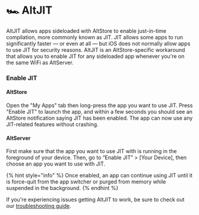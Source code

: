 # 🏎 AltJIT

AltJIT allows apps sideloaded with AltStore to enable just-in-time compilation, more commonly known as JIT. JIT allows some apps to run significantly faster — or even at all — but iOS does not normally allow apps to use JIT for security reasons. AltJIT is an AltStore-specific workaround that allows you to enable JIT for any sideloaded app whenever you're on the same WiFi as AltServer.

### Enable JIT

#### **AltStore**

Open the "My Apps" tab then long-press the app you want to use JIT. Press "Enable JIT" to launch the app, and within a few seconds you should see an AltStore notification saying JIT has been enabled. The app can now use any JIT-related features without crashing.

#### **AltServer**

First make sure that the app you want to use JIT with is running in the foreground of your device. Then, go to “Enable JIT” > \[Your Device], then choose an app you want to use with JIT.&#x20;

{% hint style="info" %}
Once enabled, an app can continue using JIT until it is force-quit from the app switcher or purged from memory while suspended in the background.
{% endhint %}

If you're experiencing issues getting AltJIT to work, be sure to check out our [troubleshooting guide](../getting-started/troubleshooting-guide.md).
